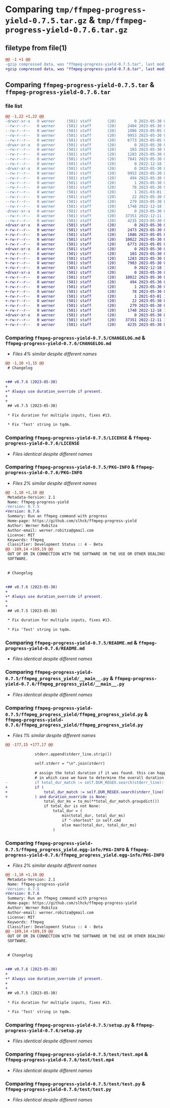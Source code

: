 # Comparing `tmp/ffmpeg-progress-yield-0.7.5.tar.gz` & `tmp/ffmpeg-progress-yield-0.7.6.tar.gz`

## filetype from file(1)

```diff
@@ -1 +1 @@
-gzip compressed data, was "ffmpeg-progress-yield-0.7.5.tar", last modified: Tue May 30 07:04:20 2023, max compression
+gzip compressed data, was "ffmpeg-progress-yield-0.7.6.tar", last modified: Tue May 30 07:05:57 2023, max compression
```

## Comparing `ffmpeg-progress-yield-0.7.5.tar` & `ffmpeg-progress-yield-0.7.6.tar`

### file list

```diff
@@ -1,22 +1,22 @@
-drwxr-xr-x   0 werner     (501) staff       (20)        0 2023-05-30 07:04:20.511596 ffmpeg-progress-yield-0.7.5/
--rw-r--r--   0 werner     (501) staff       (20)     2404 2023-05-30 07:04:19.000000 ffmpeg-progress-yield-0.7.5/CHANGELOG.md
--rw-r--r--   0 werner     (501) staff       (20)     1086 2023-05-05 06:38:37.000000 ffmpeg-progress-yield-0.7.5/LICENSE
--rw-r--r--   0 werner     (501) staff       (20)     9953 2023-05-30 07:04:20.511740 ffmpeg-progress-yield-0.7.5/PKG-INFO
--rw-r--r--   0 werner     (501) staff       (20)     6773 2023-05-05 06:38:38.000000 ffmpeg-progress-yield-0.7.5/README.md
-drwxr-xr-x   0 werner     (501) staff       (20)        0 2023-05-30 07:04:20.509184 ffmpeg-progress-yield-0.7.5/ffmpeg_progress_yield/
--rw-r--r--   0 werner     (501) staff       (20)      103 2023-05-30 07:04:18.000000 ffmpeg-progress-yield-0.7.5/ffmpeg_progress_yield/__init__.py
--rw-r--r--   0 werner     (501) staff       (20)     1283 2023-05-30 06:56:19.000000 ffmpeg-progress-yield-0.7.5/ffmpeg_progress_yield/__main__.py
--rw-r--r--   0 werner     (501) staff       (20)     7841 2023-05-30 07:03:47.000000 ffmpeg-progress-yield-0.7.5/ffmpeg_progress_yield/ffmpeg_progress_yield.py
--rw-r--r--   0 werner     (501) staff       (20)        0 2022-12-18 19:28:54.000000 ffmpeg-progress-yield-0.7.5/ffmpeg_progress_yield/py.typed
-drwxr-xr-x   0 werner     (501) staff       (20)        0 2023-05-30 07:04:20.510296 ffmpeg-progress-yield-0.7.5/ffmpeg_progress_yield.egg-info/
--rw-r--r--   0 werner     (501) staff       (20)     9953 2023-05-30 07:04:20.000000 ffmpeg-progress-yield-0.7.5/ffmpeg_progress_yield.egg-info/PKG-INFO
--rw-r--r--   0 werner     (501) staff       (20)      494 2023-05-30 07:04:20.000000 ffmpeg-progress-yield-0.7.5/ffmpeg_progress_yield.egg-info/SOURCES.txt
--rw-r--r--   0 werner     (501) staff       (20)        1 2023-05-30 07:04:20.000000 ffmpeg-progress-yield-0.7.5/ffmpeg_progress_yield.egg-info/dependency_links.txt
--rw-r--r--   0 werner     (501) staff       (20)       78 2023-05-30 07:04:20.000000 ffmpeg-progress-yield-0.7.5/ffmpeg_progress_yield.egg-info/entry_points.txt
--rw-r--r--   0 werner     (501) staff       (20)        1 2021-03-01 12:51:44.000000 ffmpeg-progress-yield-0.7.5/ffmpeg_progress_yield.egg-info/not-zip-safe
--rw-r--r--   0 werner     (501) staff       (20)       22 2023-05-30 07:04:20.000000 ffmpeg-progress-yield-0.7.5/ffmpeg_progress_yield.egg-info/top_level.txt
--rw-r--r--   0 werner     (501) staff       (20)      279 2023-05-30 07:04:20.512089 ffmpeg-progress-yield-0.7.5/setup.cfg
--rw-r--r--   0 werner     (501) staff       (20)     1748 2022-12-18 19:28:54.000000 ffmpeg-progress-yield-0.7.5/setup.py
-drwxr-xr-x   0 werner     (501) staff       (20)        0 2023-05-30 07:04:20.511311 ffmpeg-progress-yield-0.7.5/test/
--rw-r--r--   0 werner     (501) staff       (20)    37351 2022-12-11 11:53:49.000000 ffmpeg-progress-yield-0.7.5/test/test.mp4
--rw-r--r--   0 werner     (501) staff       (20)     4235 2023-05-30 07:03:53.000000 ffmpeg-progress-yield-0.7.5/test/test.py
+drwxr-xr-x   0 werner     (501) staff       (20)        0 2023-05-30 07:05:57.176997 ffmpeg-progress-yield-0.7.6/
+-rw-r--r--   0 werner     (501) staff       (20)     2473 2023-05-30 07:05:56.000000 ffmpeg-progress-yield-0.7.6/CHANGELOG.md
+-rw-r--r--   0 werner     (501) staff       (20)     1086 2023-05-05 06:38:37.000000 ffmpeg-progress-yield-0.7.6/LICENSE
+-rw-r--r--   0 werner     (501) staff       (20)    10022 2023-05-30 07:05:57.177096 ffmpeg-progress-yield-0.7.6/PKG-INFO
+-rw-r--r--   0 werner     (501) staff       (20)     6773 2023-05-05 06:38:38.000000 ffmpeg-progress-yield-0.7.6/README.md
+drwxr-xr-x   0 werner     (501) staff       (20)        0 2023-05-30 07:05:57.175205 ffmpeg-progress-yield-0.7.6/ffmpeg_progress_yield/
+-rw-r--r--   0 werner     (501) staff       (20)      103 2023-05-30 07:05:55.000000 ffmpeg-progress-yield-0.7.6/ffmpeg_progress_yield/__init__.py
+-rw-r--r--   0 werner     (501) staff       (20)     1283 2023-05-30 06:56:19.000000 ffmpeg-progress-yield-0.7.6/ffmpeg_progress_yield/__main__.py
+-rw-r--r--   0 werner     (501) staff       (20)     7903 2023-05-30 07:05:38.000000 ffmpeg-progress-yield-0.7.6/ffmpeg_progress_yield/ffmpeg_progress_yield.py
+-rw-r--r--   0 werner     (501) staff       (20)        0 2022-12-18 19:28:54.000000 ffmpeg-progress-yield-0.7.6/ffmpeg_progress_yield/py.typed
+drwxr-xr-x   0 werner     (501) staff       (20)        0 2023-05-30 07:05:57.176051 ffmpeg-progress-yield-0.7.6/ffmpeg_progress_yield.egg-info/
+-rw-r--r--   0 werner     (501) staff       (20)    10022 2023-05-30 07:05:57.000000 ffmpeg-progress-yield-0.7.6/ffmpeg_progress_yield.egg-info/PKG-INFO
+-rw-r--r--   0 werner     (501) staff       (20)      494 2023-05-30 07:05:57.000000 ffmpeg-progress-yield-0.7.6/ffmpeg_progress_yield.egg-info/SOURCES.txt
+-rw-r--r--   0 werner     (501) staff       (20)        1 2023-05-30 07:05:57.000000 ffmpeg-progress-yield-0.7.6/ffmpeg_progress_yield.egg-info/dependency_links.txt
+-rw-r--r--   0 werner     (501) staff       (20)       78 2023-05-30 07:05:57.000000 ffmpeg-progress-yield-0.7.6/ffmpeg_progress_yield.egg-info/entry_points.txt
+-rw-r--r--   0 werner     (501) staff       (20)        1 2021-03-01 12:51:44.000000 ffmpeg-progress-yield-0.7.6/ffmpeg_progress_yield.egg-info/not-zip-safe
+-rw-r--r--   0 werner     (501) staff       (20)       22 2023-05-30 07:05:57.000000 ffmpeg-progress-yield-0.7.6/ffmpeg_progress_yield.egg-info/top_level.txt
+-rw-r--r--   0 werner     (501) staff       (20)      279 2023-05-30 07:05:57.177518 ffmpeg-progress-yield-0.7.6/setup.cfg
+-rw-r--r--   0 werner     (501) staff       (20)     1748 2022-12-18 19:28:54.000000 ffmpeg-progress-yield-0.7.6/setup.py
+drwxr-xr-x   0 werner     (501) staff       (20)        0 2023-05-30 07:05:57.176776 ffmpeg-progress-yield-0.7.6/test/
+-rw-r--r--   0 werner     (501) staff       (20)    37351 2022-12-11 11:53:49.000000 ffmpeg-progress-yield-0.7.6/test/test.mp4
+-rw-r--r--   0 werner     (501) staff       (20)     4235 2023-05-30 07:03:53.000000 ffmpeg-progress-yield-0.7.6/test/test.py
```

### Comparing `ffmpeg-progress-yield-0.7.5/CHANGELOG.md` & `ffmpeg-progress-yield-0.7.6/CHANGELOG.md`

 * *Files 4% similar despite different names*

```diff
@@ -1,10 +1,15 @@
 # Changelog
 
 
+## v0.7.6 (2023-05-30)
+
+* Always use duration_override if present.
+
+
 ## v0.7.5 (2023-05-30)
 
 * Fix duration for multiple inputs, fixes #13.
 
 * Fix 'Test' string in tqdm.
```

### Comparing `ffmpeg-progress-yield-0.7.5/LICENSE` & `ffmpeg-progress-yield-0.7.6/LICENSE`

 * *Files identical despite different names*

### Comparing `ffmpeg-progress-yield-0.7.5/PKG-INFO` & `ffmpeg-progress-yield-0.7.6/PKG-INFO`

 * *Files 2% similar despite different names*

```diff
@@ -1,10 +1,10 @@
 Metadata-Version: 2.1
 Name: ffmpeg-progress-yield
-Version: 0.7.5
+Version: 0.7.6
 Summary: Run an ffmpeg command with progress
 Home-page: https://github.com/slhck/ffmpeg-progress-yield
 Author: Werner Robitza
 Author-email: werner.robitza@gmail.com
 License: MIT
 Keywords: ffmpeg
 Classifier: Development Status :: 4 - Beta
@@ -189,14 +189,19 @@
 OUT OF OR IN CONNECTION WITH THE SOFTWARE OR THE USE OR OTHER DEALINGS IN THE
 SOFTWARE.
 
 
 # Changelog
 
 
+## v0.7.6 (2023-05-30)
+
+* Always use duration_override if present.
+
+
 ## v0.7.5 (2023-05-30)
 
 * Fix duration for multiple inputs, fixes #13.
 
 * Fix 'Test' string in tqdm.
```

### Comparing `ffmpeg-progress-yield-0.7.5/README.md` & `ffmpeg-progress-yield-0.7.6/README.md`

 * *Files identical despite different names*

### Comparing `ffmpeg-progress-yield-0.7.5/ffmpeg_progress_yield/__main__.py` & `ffmpeg-progress-yield-0.7.6/ffmpeg_progress_yield/__main__.py`

 * *Files identical despite different names*

### Comparing `ffmpeg-progress-yield-0.7.5/ffmpeg_progress_yield/ffmpeg_progress_yield.py` & `ffmpeg-progress-yield-0.7.6/ffmpeg_progress_yield/ffmpeg_progress_yield.py`

 * *Files 1% similar despite different names*

```diff
@@ -177,15 +177,17 @@
 
             stderr.append(stderr_line.strip())
 
             self.stderr = "\n".join(stderr)
 
             # assign the total duration if it was found. this can happen multiple times for multiple inputs,
             # in which case we have to determine the overall duration by taking the min/max (dependent on -shortest being present)
-            if total_dur_match := self.DUR_REGEX.search(stderr_line):
+            if (
+                total_dur_match := self.DUR_REGEX.search(stderr_line)
+            ) and duration_override is None:
                 total_dur_ms = to_ms(**total_dur_match.groupdict())
                 if total_dur is not None:
                     total_dur = (
                         min(total_dur, total_dur_ms)
                         if "-shortest" in self.cmd
                         else max(total_dur, total_dur_ms)
                     )
```

### Comparing `ffmpeg-progress-yield-0.7.5/ffmpeg_progress_yield.egg-info/PKG-INFO` & `ffmpeg-progress-yield-0.7.6/ffmpeg_progress_yield.egg-info/PKG-INFO`

 * *Files 2% similar despite different names*

```diff
@@ -1,10 +1,10 @@
 Metadata-Version: 2.1
 Name: ffmpeg-progress-yield
-Version: 0.7.5
+Version: 0.7.6
 Summary: Run an ffmpeg command with progress
 Home-page: https://github.com/slhck/ffmpeg-progress-yield
 Author: Werner Robitza
 Author-email: werner.robitza@gmail.com
 License: MIT
 Keywords: ffmpeg
 Classifier: Development Status :: 4 - Beta
@@ -189,14 +189,19 @@
 OUT OF OR IN CONNECTION WITH THE SOFTWARE OR THE USE OR OTHER DEALINGS IN THE
 SOFTWARE.
 
 
 # Changelog
 
 
+## v0.7.6 (2023-05-30)
+
+* Always use duration_override if present.
+
+
 ## v0.7.5 (2023-05-30)
 
 * Fix duration for multiple inputs, fixes #13.
 
 * Fix 'Test' string in tqdm.
```

### Comparing `ffmpeg-progress-yield-0.7.5/setup.py` & `ffmpeg-progress-yield-0.7.6/setup.py`

 * *Files identical despite different names*

### Comparing `ffmpeg-progress-yield-0.7.5/test/test.mp4` & `ffmpeg-progress-yield-0.7.6/test/test.mp4`

 * *Files identical despite different names*

### Comparing `ffmpeg-progress-yield-0.7.5/test/test.py` & `ffmpeg-progress-yield-0.7.6/test/test.py`

 * *Files identical despite different names*

